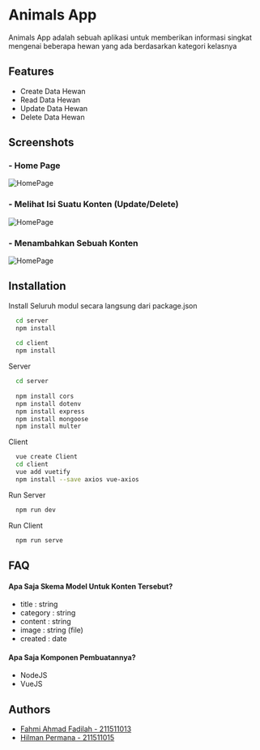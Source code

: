 
# Animals App 

Animals App adalah sebuah aplikasi untuk memberikan informasi singkat mengenai beberapa hewan
yang ada berdasarkan kategori kelasnya


## Features

- Create Data Hewan
- Read Data Hewan
- Update Data Hewan
- Delete Data Hewan


## Screenshots
### - Home Page
![HomePage](https://i.ibb.co/m0mK1w2/HomePage.png)
### - Melihat Isi Suatu Konten (Update/Delete)
![HomePage](https://i.ibb.co/6ZJSPsN/HomePage.png)
### - Menambahkan Sebuah Konten
![HomePage](https://i.ibb.co/YBG0yQQ/HomePage.png)



## Installation

Install Seluruh modul secara langsung dari package.json
```bash
  cd server
  npm install
  
  cd client
  npm install
```

Server

```bash
  cd server
  
  npm install cors 
  npm install dotenv 
  npm install express 
  npm install mongoose 
  npm install multer
```

Client
```bash
  vue create Client
  cd client
  vue add vuetify
  npm install --save axios vue-axios
```

Run Server
```bash
  npm run dev
```

Run Client
```bash
  npm run serve
```
    
## FAQ

#### Apa Saja Skema Model Untuk Konten Tersebut?

- title : string
- category : string
- content : string
- image : string (file)
- created : date

#### Apa Saja Komponen Pembuatannya?
- NodeJS
- VueJS


## Authors

- [Fahmi Ahmad Fadilah - 211511013](https://www.github.com/octokatherine)
- [Hilman Permana - 211511015](https://github.com/HilmanPermana)

